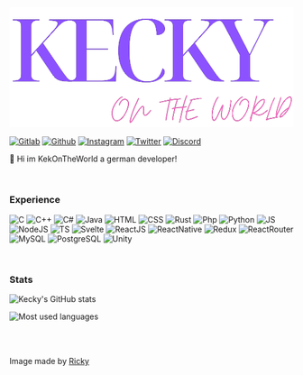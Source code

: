 <img src="Blue_and_Pink_Zigzag_Patterned_Name_Tag.png" alt="Loading...">

<a href="https://gitlab.com/KekOnTheWorld">![Gitlab](https://img.shields.io/badge/GitLab-330F63?style=for-the-badge&logo=gitlab&logoColor=white)</a>
<a href="https://github.com/KekOnTheWorld">![Github](https://img.shields.io/badge/GitHub-100000?style=for-the-badge&logo=github&logoColor=white)</a>
<a href="https://www.instagram.com/kekontheworld/">![Instagram](https://img.shields.io/badge/Instagram-E4405F?style=for-the-badge&logo=instagram&logoColor=white)</a>
<a href="https://twitter.com/KekOnTheWorld">![Twitter](https://img.shields.io/badge/Twitter-1DA1F2?style=for-the-badge&logo=twitter&logoColor=white)</a>
<a href="https://discord.gg/Cq2UpzeTnm">![Discord](https://img.shields.io/badge/Discord-7289DA?style=for-the-badge&logo=discord&logoColor=white)</a>

👋 Hi im KekOnTheWorld a german developer!

<br>

### Experience
![C](https://img.shields.io/badge/C-00599C?style=for-the-badge&logo=c&logoColor=white)
![C++](https://img.shields.io/badge/C%2B%2B-00599C?style=for-the-badge&logo=c%2B%2B&logoColor=white)
![C#](https://img.shields.io/badge/C%23-239120?style=for-the-badge&logo=c-sharp&logoColor=white)
![Java](https://img.shields.io/badge/Java-ED8B00?style=for-the-badge&logo=java&logoColor=white)
![HTML](https://img.shields.io/badge/HTML5-E34F26?style=for-the-badge&logo=html5&logoColor=white)
![CSS](https://img.shields.io/badge/CSS3-1572B6?style=for-the-badge&logo=css3&logoColor=white)
![Rust](https://img.shields.io/badge/Rust-000000?style=for-the-badge&logo=rust&logoColor=white)
![Php](https://img.shields.io/badge/PHP-777BB4?style=for-the-badge&logo=php&logoColor=white)
![Python](https://img.shields.io/badge/Python-3776AB?style=for-the-badge&logo=python&logoColor=white)
![JS](https://img.shields.io/badge/JavaScript-F7DF1E?style=for-the-badge&logo=javascript&logoColor=black)
![NodeJS](https://img.shields.io/badge/Node.js-43853D?style=for-the-badge&logo=node.js&logoColor=white)
![TS](https://img.shields.io/badge/TypeScript-007ACC?style=for-the-badge&logo=typescript&logoColor=white)
![Svelte](https://img.shields.io/badge/Svelte-4A4A55?style=for-the-badge&logo=svelte&logoColor=FF3E00)
![ReactJS](https://img.shields.io/badge/React-20232A?style=for-the-badge&logo=react&logoColor=61DAFB)
![ReactNative](https://img.shields.io/badge/React_Native-20232A?style=for-the-badge&logo=react&logoColor=61DAFB)
![Redux](https://img.shields.io/badge/Redux-593D88?style=for-the-badge&logo=redux&logoColor=white)
![ReactRouter](https://img.shields.io/badge/React_Router-CA4245?style=for-the-badge&logo=react-router&logoColor=white)
![MySQL](https://img.shields.io/badge/MySQL-00000F?style=for-the-badge&logo=mysql&logoColor=white)
![PostgreSQL](https://img.shields.io/badge/PostgreSQL-316192?style=for-the-badge&logo=postgresql&logoColor=white)
![Unity](https://img.shields.io/badge/Unity-100000?style=for-the-badge&logo=unity&logoColor=white)


<br>

### Stats
![Kecky's GitHub stats](https://github-readme-stats.vercel.app/api?username=KekOnTheWorld&theme=great-gatsby)

![Most used languages](https://github-readme-stats.vercel.app/api/top-langs/?username=KekOnTheWorld&theme=great-gatsby)

<br>

<!---
KekOnTheWorld/KekOnTheWorld is a ✨ special ✨ repository because its `README.md` (this file) appears on your GitHub profile.
You can click the Preview link to take a look at your changes.
--->
<br>

Image made by [Ricky](https://github.com/Rickaym)
